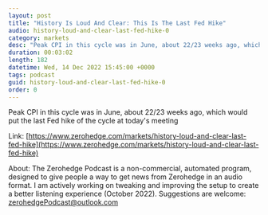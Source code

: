 ```yaml
---
layout: post
title: "History Is Loud And Clear: This Is The Last Fed Hike"
audio: history-loud-and-clear-last-fed-hike-0
category: markets
desc: "Peak CPI in this cycle was in June, about 22/23 weeks ago, which would put the last Fed hike of the cycle at today's meeting"
duration: 00:03:02
length: 182
datetime: Wed, 14 Dec 2022 15:45:00 +0000
tags: podcast
guid: history-loud-and-clear-last-fed-hike-0
order: 0
---
```

Peak CPI in this cycle was in June, about 22/23 weeks ago, which would put the last Fed hike of the cycle at today's meeting

Link: [https://www.zerohedge.com/markets/history-loud-and-clear-last-fed-hike](https://www.zerohedge.com/markets/history-loud-and-clear-last-fed-hike)

About: The Zerohedge Podcast is a non-commercial, automated program, designed to give people a way to get news from Zerohedge in an audio format.  I am actively working on tweaking and improving the setup to create a better listening experience (October 2022).  Suggestions are welcome: [zerohedgePodcast@outlook.com](mailto:zerohedgePodcast@outlook.com)